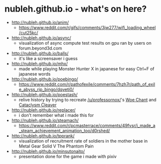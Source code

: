 nubleh.github.io - what's on here?
================

- http://nubleh.github.io/anim/
  - https://www.reddit.com/r/gifs/comments/3jw277/wifi_loading_wheel/cut25kc/
- http://nubleh.github.io/async/
  - visualization of async compute test results on gpu ran by users on forum.beyond3d.com
- http://nubleh.github.io/balls/
  - it's like a screensaver i guess
- http://nubleh.github.io/mhx/
  - made while playing Monster Hunter X in japanese for easy Ctrl+F of japanese words
- http://nubleh.github.io/poebingo/
  - https://www.reddit.com/r/pathofexile/comments/7hzh7r/path_of_exile_abyss_rip_bingo/dqveti0/
- http://nubleh.github.io/poestash/
  - relive history by trying to recreate [/u/professornox/](https://www.reddit.com/user/professornox/)'s [Woe Chant](https://www.reddit.com/r/pathofexile/comments/7pz495/asc_another_legend_is_born_woe_chant_the_sambar/) and [Cataclysm Cleaver](https://www.reddit.com/r/pathofexile/comments/7qq8hc/asc_woe_chant_is_dead_long_live_cataclysm_weaver/)
- http://nubleh.github.io/replacer/
  - i don't remember what i made this for
- http://nubleh.github.io/steamach/
  - https://www.reddit.com/r/pcmasterrace/comments/49fvsr/i_made_a_steam_achievement_animation_too/d0rshed/
- http://nubleh.github.io/tpprank/
  - visualization of recruitment rate of soldiers in the mother base in Metal Gear Solid V The Phantom Pain
- http://nubleh.github.io/minsutonaito/
  - presentation done for the game i made with pixiv

